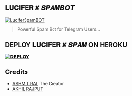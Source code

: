 ## 𝐋𝐔𝐂𝐈𝐅𝐄𝐑 ✘ 𝑺𝑷𝑨𝑴𝘽𝙊𝙏
<p align="center">

  [![LuciferSpamBOT](https://te.legra.ph/file/176528d6d7d190b761b28.jpg)](https://t.me/LORD_LUCIFER_FANS_CLUB)

> Powerful Spam Bot for Telegram Users... 

## DEPLOY 𝐋𝐔𝐂𝐈𝐅𝐄𝐑 ✘ 𝑺𝑷𝑨𝑴 ON HEROKU

[![𝗗𝗘𝗣𝗟𝗢𝗬 ](https://www.herokucdn.com/deploy/button.svg)](https://heroku.com/deploy?template=https://github.com/LORD-LUCIFER-x/LORD-LUCIFER-SPAM)

## Credits

- [ASHMIT RAI](https://github.com/ashmitisop), The Creator
- [AKHIL RAJPUT](https://GitHub.com/AKHIL-SI) 
